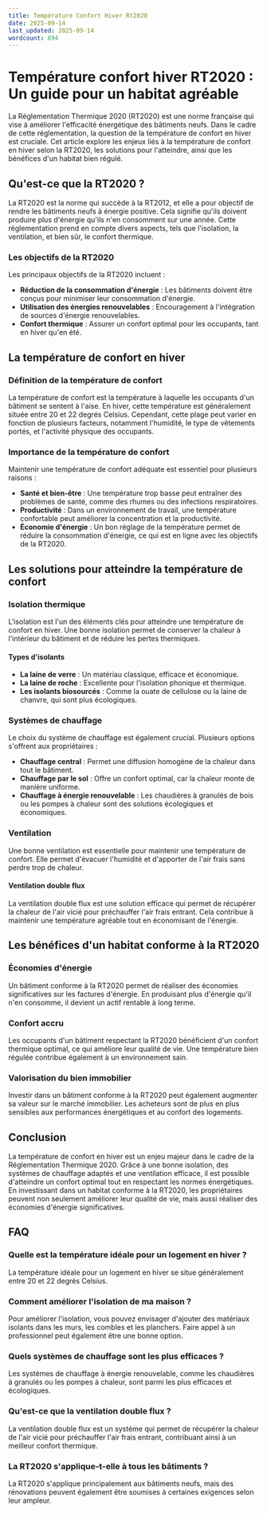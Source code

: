 ```yaml
---
title: Température Confort Hiver Rt2020
date: 2025-09-14
last_updated: 2025-09-14
wordcount: 894
---
```


# Température confort hiver RT2020 : Un guide pour un habitat agréable

La Réglementation Thermique 2020 (RT2020) est une norme française qui vise à améliorer l'efficacité énergétique des bâtiments neufs. Dans le cadre de cette réglementation, la question de la température de confort en hiver est cruciale. Cet article explore les enjeux liés à la température de confort en hiver selon la RT2020, les solutions pour l'atteindre, ainsi que les bénéfices d'un habitat bien régulé.

## Qu'est-ce que la RT2020 ?

La RT2020 est la norme qui succède à la RT2012, et elle a pour objectif de rendre les bâtiments neufs à énergie positive. Cela signifie qu'ils doivent produire plus d'énergie qu'ils n'en consomment sur une année. Cette réglementation prend en compte divers aspects, tels que l'isolation, la ventilation, et bien sûr, le confort thermique.

### Les objectifs de la RT2020

Les principaux objectifs de la RT2020 incluent :

- **Réduction de la consommation d'énergie** : Les bâtiments doivent être conçus pour minimiser leur consommation d'énergie.
- **Utilisation des énergies renouvelables** : Encouragement à l'intégration de sources d'énergie renouvelables.
- **Confort thermique** : Assurer un confort optimal pour les occupants, tant en hiver qu'en été.

## La température de confort en hiver

### Définition de la température de confort

La température de confort est la température à laquelle les occupants d'un bâtiment se sentent à l'aise. En hiver, cette température est généralement située entre 20 et 22 degrés Celsius. Cependant, cette plage peut varier en fonction de plusieurs facteurs, notamment l'humidité, le type de vêtements portés, et l'activité physique des occupants.

### Importance de la température de confort

Maintenir une température de confort adéquate est essentiel pour plusieurs raisons :

- **Santé et bien-être** : Une température trop basse peut entraîner des problèmes de santé, comme des rhumes ou des infections respiratoires.
- **Productivité** : Dans un environnement de travail, une température confortable peut améliorer la concentration et la productivité.
- **Économie d'énergie** : Un bon réglage de la température permet de réduire la consommation d'énergie, ce qui est en ligne avec les objectifs de la RT2020.

## Les solutions pour atteindre la température de confort

### Isolation thermique

L'isolation est l'un des éléments clés pour atteindre une température de confort en hiver. Une bonne isolation permet de conserver la chaleur à l'intérieur du bâtiment et de réduire les pertes thermiques.

#### Types d'isolants

- **La laine de verre** : Un matériau classique, efficace et économique.
- **La laine de roche** : Excellente pour l'isolation phonique et thermique.
- **Les isolants biosourcés** : Comme la ouate de cellulose ou la laine de chanvre, qui sont plus écologiques.

### Systèmes de chauffage

Le choix du système de chauffage est également crucial. Plusieurs options s'offrent aux propriétaires :

- **Chauffage central** : Permet une diffusion homogène de la chaleur dans tout le bâtiment.
- **Chauffage par le sol** : Offre un confort optimal, car la chaleur monte de manière uniforme.
- **Chauffage à énergie renouvelable** : Les chaudières à granulés de bois ou les pompes à chaleur sont des solutions écologiques et économiques.

### Ventilation

Une bonne ventilation est essentielle pour maintenir une température de confort. Elle permet d'évacuer l'humidité et d'apporter de l'air frais sans perdre trop de chaleur.

#### Ventilation double flux

La ventilation double flux est une solution efficace qui permet de récupérer la chaleur de l'air vicié pour préchauffer l'air frais entrant. Cela contribue à maintenir une température agréable tout en économisant de l'énergie.

## Les bénéfices d'un habitat conforme à la RT2020

### Économies d'énergie

Un bâtiment conforme à la RT2020 permet de réaliser des économies significatives sur les factures d'énergie. En produisant plus d'énergie qu'il n'en consomme, il devient un actif rentable à long terme.

### Confort accru

Les occupants d'un bâtiment respectant la RT2020 bénéficient d'un confort thermique optimal, ce qui améliore leur qualité de vie. Une température bien régulée contribue également à un environnement sain.

### Valorisation du bien immobilier

Investir dans un bâtiment conforme à la RT2020 peut également augmenter sa valeur sur le marché immobilier. Les acheteurs sont de plus en plus sensibles aux performances énergétiques et au confort des logements.

## Conclusion

La température de confort en hiver est un enjeu majeur dans le cadre de la Réglementation Thermique 2020. Grâce à une bonne isolation, des systèmes de chauffage adaptés et une ventilation efficace, il est possible d'atteindre un confort optimal tout en respectant les normes énergétiques. En investissant dans un habitat conforme à la RT2020, les propriétaires peuvent non seulement améliorer leur qualité de vie, mais aussi réaliser des économies d'énergie significatives.

## FAQ

### Quelle est la température idéale pour un logement en hiver ?

La température idéale pour un logement en hiver se situe généralement entre 20 et 22 degrés Celsius.

### Comment améliorer l'isolation de ma maison ?

Pour améliorer l'isolation, vous pouvez envisager d'ajouter des matériaux isolants dans les murs, les combles et les planchers. Faire appel à un professionnel peut également être une bonne option.

### Quels systèmes de chauffage sont les plus efficaces ?

Les systèmes de chauffage à énergie renouvelable, comme les chaudières à granulés ou les pompes à chaleur, sont parmi les plus efficaces et écologiques.

### Qu'est-ce que la ventilation double flux ?

La ventilation double flux est un système qui permet de récupérer la chaleur de l'air vicié pour préchauffer l'air frais entrant, contribuant ainsi à un meilleur confort thermique.

### La RT2020 s'applique-t-elle à tous les bâtiments ?

La RT2020 s'applique principalement aux bâtiments neufs, mais des rénovations peuvent également être soumises à certaines exigences selon leur ampleur.
